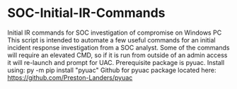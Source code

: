 # SOC-Initial-IR-Commands
Initial IR commands for SOC investigation of compromise on Windows PC
This script is intended to automate a few useful commands for an initial incident response investigation from a SOC analyst.
Some of the commands will require an elevated CMD, so if it is run from outside of an admin access it will re-launch and prompt for UAC.
Prerequisite package is pyuac. Install using:
py -m pip install "pyuac"
Github for pyuac package located here: https://github.com/Preston-Landers/pyuac
